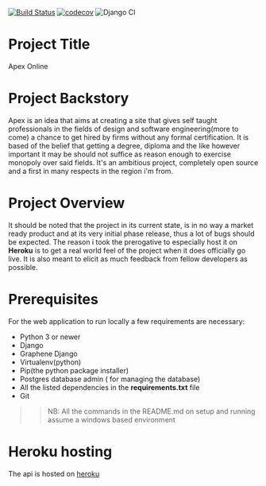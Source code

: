 [![Build Status](https://travis-ci.com/MainaKamau92/apexselftaughtapi.svg?token=knuFXkZEkzabFjfMc8oC&branch=develop)](https://travis-ci.com/MainaKamau92/apexselftaughtapi)
[![codecov](https://codecov.io/gh/MainaKamau92/apexselftaughtapi/branch/develop/graph/badge.svg?token=AEIPNSXQRZ)](https://codecov.io/gh/MainaKamau92/apexselftaughtapi)
![Django CI](https://github.com/MainaKamau92/apexselftaughtapi/workflows/Django%20CI/badge.svg)
# Project Title

Apex Online

# Project Backstory
Apex is an idea that aims at creating a site that gives self
taught professionals in the fields of design and software
engineering(more to come) a chance to get hired by firms without any formal
certification. It is based of the belief that getting a degree,
diploma and the like however important it may be should not
suffice as reason enough to exercise monopoly over said fields.
It's an ambitious project, completely open source and a first
in many respects in the region i'm from.

# Project Overview
It should be noted that the project in its current state, is in no way a market ready product and at its very initial phase release, thus a lot of bugs should be expected. The reason i took the prerogative to especially host it on **Heroku** is to get a real world feel of the project when it does officially go live. It is also meant to elicit as much feedback from fellow developers as possible.

# Prerequisites
For the web application to run locally a few requirements are necessary:
* Python 3 or newer
* Django
* Graphene Django
* Virtualenv(python)
* Pip(the python package installer)
* Postgres database admin ( for managing the database)
* All the listed dependencies in the **requirements.txt** file
* Git
>> NB: All the commands in the README.md on setup and running assume a windows based environment

# Heroku hosting
The api is hosted on [heroku](https://apexselftaughtapi.herokuapp.com/apexselftaught/)
